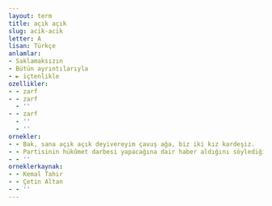 ```yaml
---
layout: term
title: açık açık
slug: acik-acik
letter: A
lisan: Türkçe
anlamlar:
- Saklamaksızın
- Bütün ayrıntılarıyla
- ► içtenlikle
ozellikler:
- - zarf
- - zarf
  - ''
- - zarf
  - ''
  - ''
ornekler:
- - Bak, sana açık açık deyivereyim çavuş ağa, biz iki kız kardeşiz.
- - Partisinin hükûmet darbesi yapacağına dair haber aldığını söylediğini açık açık belirtmişti.
- - ''
orneklerkaynak:
- - Kemal Tahir
- - Çetin Altan
- - ''
---
```

